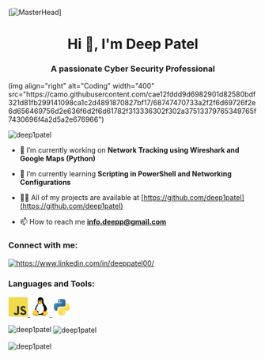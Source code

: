 [![MasterHead](https://media0.giphy.com/media/v1.Y2lkPTc5MGI3NjExNTJlYzk0ZmUxMjFkOGZlNmU5ZjYyOTZkMzBjNTE0N2NlMDVkNzQyOCZlcD12MV9pbnRlcm5hbF9naWZzX2dpZklkJmN0PWc/hun4DFmfnDId3lid5b/giphy.gif)]

<h1 align="center">Hi 👋, I'm Deep Patel</h1>
<h3 align="center">A passionate Cyber Security Professional</h3>
(img align="right" alt="Coding" width="400" src="https://camo.githubusercontent.com/cae12fddd9d6982901d82580bdf321d81fb299141098ca1c2d4891870827bf17/68747470733a2f2f6d69726f2e6d656469756d2e636f6d2f6d61782f313336302f302a37513379765349765f7430696f4a2d5a2e676966")

<p align="left"> <img src="https://komarev.com/ghpvc/?username=deep1patel&label=Profile%20views&color=0e75b6&style=flat" alt="deep1patel" /> </p>


- 🔭 I’m currently working on **Network Tracking using Wireshark and Google Maps (Python)**

- 🌱 I’m currently learning **Scripting in PowerShell and Networking Configurations**

- 👨‍💻 All of my projects are available at [https://github.com/deep1patel](https://github.com/deep1patel)

- 📫 How to reach me **info.deepp@gmail.com**

<h3 align="left">Connect with me:</h3>
<p align="left">
<a href="https://linkedin.com/in/https://www.linkedin.com/in/deeppatel00/" target="blank"><img align="center" src="https://raw.githubusercontent.com/rahuldkjain/github-profile-readme-generator/master/src/images/icons/Social/linked-in-alt.svg" alt="https://www.linkedin.com/in/deeppatel00/" height="30" width="40" /></a>
</p>

<h3 align="left">Languages and Tools:</h3>
<p align="left"> <a href="https://developer.mozilla.org/en-US/docs/Web/JavaScript" target="_blank" rel="noreferrer"> <img src="https://raw.githubusercontent.com/devicons/devicon/master/icons/javascript/javascript-original.svg" alt="javascript" width="40" height="40"/> </a> <a href="https://www.linux.org/" target="_blank" rel="noreferrer"> <img src="https://raw.githubusercontent.com/devicons/devicon/master/icons/linux/linux-original.svg" alt="linux" width="40" height="40"/> </a> <a href="https://www.python.org" target="_blank" rel="noreferrer"> <img src="https://raw.githubusercontent.com/devicons/devicon/master/icons/python/python-original.svg" alt="python" width="40" height="40"/> </a> </p>

<p><img align="left" src="https://github-readme-stats.vercel.app/api/top-langs?username=deep1patel&show_icons=true&locale=en&layout=compact" alt="deep1patel" /></p>

<p>&nbsp;<img align="center" src="https://github-readme-stats.vercel.app/api?username=deep1patel&show_icons=true&locale=en" alt="deep1patel" /></p>

<p><img align="center" src="https://github-readme-streak-stats.herokuapp.com/?user=deep1patel&" alt="deep1patel" /></p>
